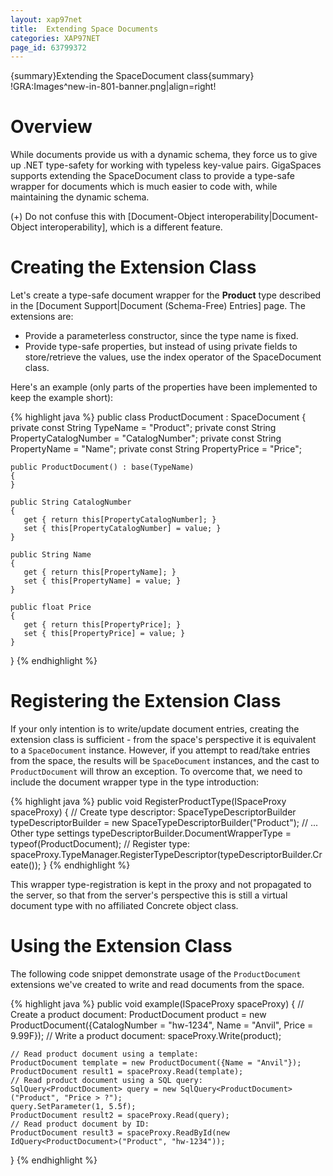 ```yaml
---
layout: xap97net
title:  Extending Space Documents
categories: XAP97NET
page_id: 63799372
---
```


{summary}Extending the SpaceDocument class{summary}
!GRA:Images^new-in-801-banner.png|align=right!

# Overview

While documents provide us with a dynamic schema, they force us to give up .NET type-safety for working with typeless key-value pairs. GigaSpaces supports extending the SpaceDocument class to provide a type-safe wrapper for documents which is much easier to code with, while maintaining the dynamic schema.

(+) Do not confuse this with [Document-Object interoperability|Document-Object interoperability], which is a different feature.

# Creating the Extension Class

Let's create a type-safe document wrapper for the **Product** type described in the [Document Support|Document (Schema-Free) Entries] page. The extensions are:
- Provide a parameterless constructor, since the type name is fixed.
- Provide type-safe properties, but instead of using private fields to store/retrieve the values, use the index operator of the SpaceDocument class.

Here's an example (only parts of the properties have been implemented to keep the example short):


{% highlight java %}
public class ProductDocument : SpaceDocument
{
    private const String TypeName = "Product";
    private const String PropertyCatalogNumber = "CatalogNumber";
    private const String PropertyName = "Name";
    private const String PropertyPrice = "Price";

    public ProductDocument() : base(TypeName)
    {
    }

    public String CatalogNumber
    {
       get { return this[PropertyCatalogNumber]; }
       set { this[PropertyCatalogNumber] = value; }
    }

    public String Name
    {
       get { return this[PropertyName]; }
       set { this[PropertyName] = value; }
    }

    public float Price
    {
       get { return this[PropertyPrice]; }
       set { this[PropertyPrice] = value; }
    }
}
{% endhighlight %}


# Registering the Extension Class

If your only intention is to write/update document entries, creating the extension class is sufficient - from the space's perspective it is equivalent to a `SpaceDocument` instance. However, if you attempt to read/take entries from the space, the results will be `SpaceDocument` instances, and the cast to `ProductDocument` will throw an exception.
To overcome that, we need to include the document wrapper type in the type introduction:


{% highlight java %}
public void RegisterProductType(ISpaceProxy spaceProxy)
{
    // Create type descriptor:
    SpaceTypeDescriptorBuilder typeDescriptorBuilder = new SpaceTypeDescriptorBuilder("Product");
    // ... Other type settings
    typeDescriptorBuilder.DocumentWrapperType = typeof(ProductDocument);
    // Register type:
    spaceProxy.TypeManager.RegisterTypeDescriptor(typeDescriptorBuilder.Create());
}
{% endhighlight %}


This wrapper type-registration is kept in the proxy and not propagated to the server, so that from the server's perspective this is still a virtual document type with no affiliated Concrete object class.

# Using the Extension Class

The following code snippet demonstrate usage of the `ProductDocument` extensions we've created to write and read documents from the space.


{% highlight java %}
public void example(ISpaceProxy spaceProxy)
{
    // Create a product document:
    ProductDocument product = new ProductDocument({CatalogNumber = "hw-1234", Name = "Anvil", Price = 9.99F});
    // Write a product document:
    spaceProxy.Write(product);

    // Read product document using a template:
    ProductDocument template = new ProductDocument({Name = "Anvil"});
    ProductDocument result1 = spaceProxy.Read(template);
    // Read product document using a SQL query:
    SqlQuery<ProductDocument> query = new SqlQuery<ProductDocument>("Product", "Price > ?");
    query.SetParameter(1, 5.5f);
    ProductDocument result2 = spaceProxy.Read(query);
    // Read product document by ID:
    ProductDocument result3 = spaceProxy.ReadById(new IdQuery<ProductDocument>("Product", "hw-1234"));
}
{% endhighlight %}
